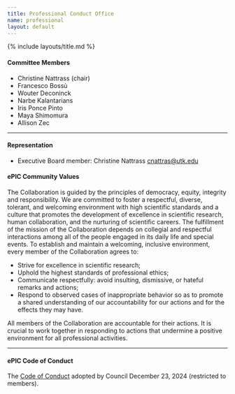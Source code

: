 ```yaml
---
title: Professional Conduct Office
name: professional
layout: default
---
```


{% include layouts/title.md %}

#### Committee Members

* Christine Nattrass (chair)
* Francesco Bossù
* Wouter Deconinck
* Narbe Kalantarians
* Iris Ponce Pinto
* Maya Shimomura
* Allison Zec

<hr/>

#### Representation
<a id="eb"></a>
* Executive Board member: Christine Nattrass <cnattras@utk.edu>

#### ePIC Community Values

The Collaboration is guided by the principles of democracy, equity, integrity and responsibility.  We are committed to foster a respectful, diverse, tolerant, and welcoming environment with  high scientific standards and a culture that promotes the development of excellence in scientific  research, human collaboration, and the nurturing of scientific careers.  The fulfillment of the mission of the Collaboration depends on collegial and respectful interactions among all of  the people engaged in its daily life and special events. To establish and maintain a welcoming,  inclusive environment, every member of the Collaboration agrees to:
* Strive for excellence in scientific research;
* Uphold the highest standards of professional ethics;
* Communicate respectfully: avoid insulting, dismissive, or hateful remarks and actions;
* Respond to observed cases of inappropriate behavior so as to promote a shared understanding of our accountability for our actions and for the effects they may have.

All members of the Collaboration are accountable for their actions. It is crucial to work together in responding to actions that undermine a positive environment for all professional activities. 

<hr/>

#### ePIC Code of Conduct

The [Code of Conduct](https://zenodo.org/records/14617833) adopted by Council December 23, 2024 (restricted to members).



